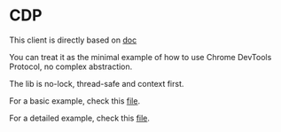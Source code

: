 # CDP

This client is directly based on [doc](https://chromedevtools.github.io/devtools-protocol/)

You can treat it as the minimal example of how to use Chrome DevTools Protocol, no
complex abstraction.

The lib is no-lock, thread-safe and context first.

For a basic example, check this [file](example_test.go).

For a detailed example, check this [file](main_test.go).
